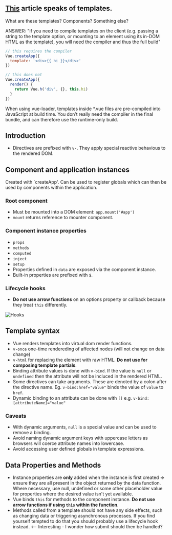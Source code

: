 ## [This](https://v3.vuejs.org/guide/installation.html#from-cdn-or-without-a-bundler) article speaks of **templates**.

What are these templates? Components? Something else?

ANSWER:
"If you need to compile templates on the client (e.g. passing a string to the template option, or mounting to an element using its in-DOM HTML as the template), you will need the compiler and thus the full build"

```javascript
// this requires the compiler
Vue.createApp({
  template: '<div>{{ hi }}</div>'
})

// this does not
Vue.createApp({
  render() {
    return Vue.h('div', {}, this.hi)
  }
})
```

When using vue-loader, templates inside *.vue files are pre-compiled into JavaScript at build time. You don’t really need the compiler in the final bundle, and can therefore use the runtime-only build.

## Introduction

- Directives are prefixed with `v-`. They apply special reactive behavious to the rendered DOM.

## Component and application instances

Created with `createApp'. Can be used to register globals which can then be used by components within the application.

### Root component

- Must be mounted into a DOM element: `app.mount('#app')`
- `mount` returns reference to mounter component.

### Component instance properties

- `props`
- `methods`
- `computed`
- `inject`
- `setup`
- Properties defined in `data` are exposed via the component instance.
- Built-in properties are prefixed with `$`.

### Lifecycle hooks

- **Do not use arrow functions** on an options property or callback because they treat `this` differently.

![Hooks](https://v3.vuejs.org/images/lifecycle.svg)

## Template syntax

- Vue renders templates into virtual dom render functions.
- `v-once` one-time rendereding of affected nodes (will not change on data change)
- `v-html` for replacing the element with raw HTML. **Do not use for composing template partials**.
- Binding attribute values is done with `v-bind`. If the value is `null` or `undefined` then the attribute will not be
incluced in the rendered HTML.
- Some directives can take arguments. These are denoted by a colon after the directive name. Eg. `v-bind:href="value"` binds
the value of `value` to `href`.
- Dynamic binding to an attribute can be done with `[]` e.g. `v-bind:[attributeName]="value"`

### Caveats

- With dynamic arguments, `null` is a special value and can be used to remove a binding.
- Avoid naming dynamic argument keys with uppercase letters as browsers will coerce attribute names into lowercase.
- Avoid accessing user defined globals in template expressions.

## Data Properties and Methods

- Instance properties are **only** added when the instance is first created => ensure they are all present in the object returned by the data function. Where necessary, use null, undefined or some other placeholder value for properties where the desired value isn't yet available.
- Vue binds `this` for methods to the component instance. **Do not use arrow functions if using `this` within the function**.
- Methods called from a template should not have any side effects, such as changing data or triggering asynchronous processes. If you find yourself tempted to do that you should probably use a lifecycle hook instead. <-- Interesting - I wonder how submit should then be handled?